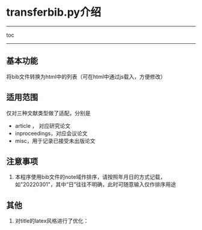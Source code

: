 # transferbib.py介绍
---

toc

---
## 基本功能
将bib文件转换为html中的列表（可在html中通过js载入，方便修改）

## 适用范围

仅对三种文献类型做了适配，分别是

- article ， 对应研究论文
- inproceedings，对应会议论文
- misc，用于记录已接受未出版论文

## 注意事项

1. 本程序使用bib文件的note域作排序，请按照年月日的方式记载，如"20220301"，其中“日”往往不明确，此时可随意输入仅作排序用途

## 其他

1. 对title的latex风格进行了优化： 
